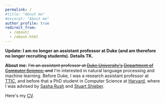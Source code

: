 ```yaml
---
permalink: /
#title: "About me"
#excerpt: "About me"
author_profile: true
redirect_from:
  - /about/
  - /about.html
---
```


**Update: I am no longer an assistant professor at Duke (and am therefore no longer recruiting students). Details TK.**

**About me:** ~~I'm an assistant professor at [Duke University's](https://www.duke.edu) [Department of Computer Science](https://www.cs.duke.edu/), and~~ I'm interested in natural language processing and machine learning. Before Duke, I was a research assistant professor at [TTIC](http://www.ttic.edu/), and before that a PhD student in Computer Science at [Harvard](https://www.seas.harvard.edu), where I was advised by [Sasha Rush](http://rush-nlp.com/) and [Stuart Shieber](http://www.eecs.harvard.edu/shieber/).

Here's my [CV](http://swiseman.github.io/files/swiseman_cv.pdf).


